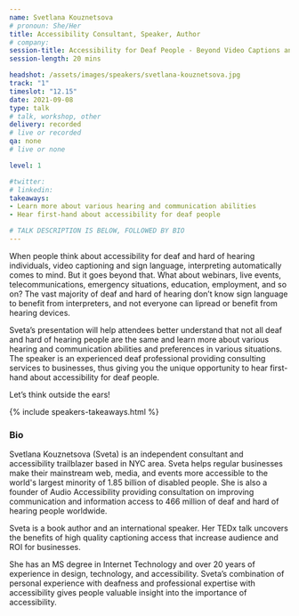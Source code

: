 ```yaml
---
name: Svetlana Kouznetsova
# pronoun: She/Her
title: Accessibility Consultant, Speaker, Author
# company:
session-title: Accessibility for Deaf People - Beyond Video Captions and Sign Language
session-length: 20 mins

headshot: /assets/images/speakers/svetlana-kouznetsova.jpg
track: "1"
timeslot: "12.15"
date: 2021-09-08
type: talk
# talk, workshop, other
delivery: recorded
# live or recorded
qa: none
# live or none

level: 1

#twitter:
# linkedin:
takeaways:
- Learn more about various hearing and communication abilities
- Hear first-hand about accessibility for deaf people

# TALK DESCRIPTION IS BELOW, FOLLOWED BY BIO
---
```


When people think about accessibility for deaf and hard of hearing individuals, video captioning and sign language, interpreting automatically comes to mind. But it goes beyond that. What about webinars, live events, telecommunications, emergency situations, education, employment, and so on? The vast majority of deaf and hard of hearing don’t know sign language to benefit from interpreters, and not everyone can lipread or benefit from hearing devices.

Sveta’s presentation will help attendees better understand that not all deaf and hard of hearing people are the same and learn more about various hearing and communication abilities and preferences in various situations. The speaker is an experienced deaf professional providing consulting services to businesses, thus giving you the unique opportunity to hear first-hand about accessibility for deaf people.

Let’s think outside the ears!

{% include speakers-takeaways.html %}

<h3>Bio</h3>

Svetlana Kouznetsova (Sveta) is an independent consultant and accessibility trailblazer based in NYC area. Sveta helps regular businesses make their mainstream web, media, and events more accessible to the world's largest minority of 1.85 billion of disabled people. She is also a founder of Audio Accessibility providing consultation on improving communication and information access to 466 million of deaf and hard of hearing people worldwide. 

Sveta is a book author and an international speaker. Her TEDx talk uncovers the benefits of high quality captioning access that increase audience and ROI for businesses. 

She has an MS degree in Internet Technology and over 20 years of experience in design, technology, and accessibility. Sveta’s combination of personal experience with deafness and professional expertise with accessibility gives people valuable insight into the importance of accessibility.